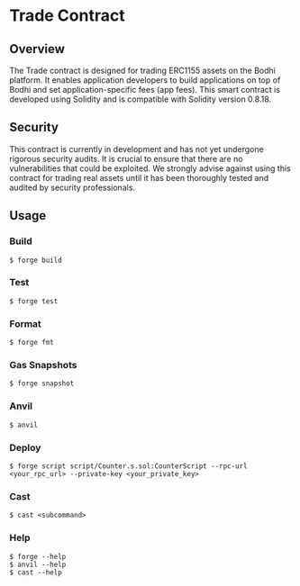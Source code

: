 # Trade Contract

## Overview
The Trade contract is designed for trading ERC1155 assets on the Bodhi platform. It enables application developers to build applications on top of Bodhi and set application-specific fees (app fees). This smart contract is developed using Solidity and is compatible with Solidity version 0.8.18.

## Security
This contract is currently in development and has not yet undergone rigorous security audits. It is crucial to ensure that there are no vulnerabilities that could be exploited. We strongly advise against using this contract for trading real assets until it has been thoroughly tested and audited by security professionals.

## Usage

### Build

```shell
$ forge build
```

### Test

```shell
$ forge test
```

### Format

```shell
$ forge fmt
```

### Gas Snapshots

```shell
$ forge snapshot
```

### Anvil

```shell
$ anvil
```

### Deploy

```shell
$ forge script script/Counter.s.sol:CounterScript --rpc-url <your_rpc_url> --private-key <your_private_key>
```

### Cast

```shell
$ cast <subcommand>
```

### Help

```shell
$ forge --help
$ anvil --help
$ cast --help
```
